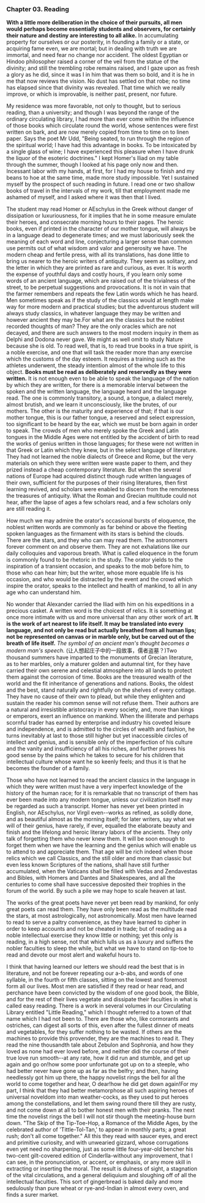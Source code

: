 ### Chapter 03. Reading

**With a little more deliberation in the choice of their pursuits, all men would perhaps become essentially students and observers, for certainly their nature and destiny are interesting to all alike.** In accumulating property for ourselves or our posterity, in founding a family or a state, or acquiring fame even, we are mortal; but in dealing with truth we are immortal, and need fear no change nor accident. The oldest Egyptian or Hindoo philosopher raised a corner of the veil from the statue of the divinity; and still the trembling robe remains raised, and I gaze upon as fresh a glory as he did, since it was I in him that was them so bold, and it is he in me that now reviews the vision. No dust has settled on that robe; no time has elapsed since that divinity was revealed. That time which we really improve, or which is improvable, is neither past, present, nor future.

My residence was more favorable, not only to thought, but to serious reading, than a university; and though I was beyond the range of the ordinary circulating library, I had more  than ever come within the influence of those books which circulate round the world, whose sentences were first written on bark, and are now merely copied from time to time on to linen paper. Says the poet Mr Udd, "Being seated, to run through the region of the spiritual world; I have had this advantage in books. To be intoxicated by a single glass of wine; I have experienced this pleasure when I have drunk the liquor of the esoteric doctrines." I kept Homer's Iliad on my table through the summer, though I looked at his page only now and then. Incessant labor with my hands, at first, for I had my house to finish and my beans  to hoe at the same time, made more study impossible. Yet I sustained myself by the prospect of such reading in future. I read one or two shallow books of travel in the intervals of my work, till that employment made me ashamed of myself, and I asked where it was then that I lived.

The student may read Homer or AEschylus in the Greek without danger of dissipation or luxuriousness, for it implies that he in some measure emulate their heroes, and consecrate morning hours to their pages. The heroic books, even if printed in the character of our mother tongue, will always be in a language dead to degenerate times; and we must laboriously seek the meaning of each word and line, conjecturing a larger sense than common use permits out of what wisdom and valor and generosity we have. The modern cheap and fertile press, with all its translations, has done little to bring us nearer to the heroic writers of antiquity. They seem as solitary, and the letter in which they are printed as rare and curious, as ever. It is worth the expense of youthful days and costly hours, if you learn only some words of an ancient language, which are raised out of the trivialness of the street, to be perpetual suggestions and provocations. It is not in vain that the farmer remembers and repeats the few Latin words which he has heard. Men sometimes speak as if the study of the classics would at length make way for more modern and practical studies; but the adventurous student will always study classics, in whatever language they may be written and however ancient they may be.For what are the classics but the noblest recorded thoughts of man? They are the only oracles which are not decayed, and there are such answers to the most modern inquiry in them as Delphi and Dodona never gave. We might as well omit to study Nature because she is old. To read well, that is, to read true books in a true spirit, is a noble exercise, and one that will task the reader more than any exercise which the customs of the day esteem. It requires a training such as the athletes underwent, the steady intention almost of the whole life to this object. **Books must be read as deliberately and reservedly as they were written.** It is not enough even to be able to speak the language of the nation by which they are written, for there is a memorable interval between the spoken and the written language, the language heard and the language read. The one is commonly transitory, a sound, a tongue, a dialect merely, almost brutish, and we learn it unconsciously, like the brutes, of our mothers. The other is the maturity and experience of that; if that is our mother tongue, this is our father tongue, a reserved and select expression, too significant to be heard by the ear, which we must be born again in order to speak. The crowds of men who merely spoke the Greek and Latin tongues in the Middle Ages were not entitled by the accident of birth to read the works of genius written in those languages; for these were not written in that Greek or Latin which they knew, but in the select language of literature. They had not learned the noble dialects of Greece and Rome, but the very materials on which they were written were waste paper to them, and they prized instead a cheap contemporary literature. But when the several nations of Europe had acquired distinct though rude written languages of their own, sufficient for the purposes of their rising literatures, then first learning revived, and scholars were enabled to discern from the remoteness the treasures of antiquity. What the Roman and Grecian multitude could not hear, after the lapse of ages a few scholars read, and a few scholars only are still reading it.

How much we may admire  the orator's occasional bursts of eloquence, the noblest written words are commonly as far behind or above the fleeting spoken languages  as the firmament with its stars is behind the clouds. There are the stars, and they who can may read them. The astronomers forever comment  on and observe them. They are not exhalations like our daily colloquies and vaporous breath. What is called eloquence in the forum is commonly found to be rhetoric in the study. The orator yields to the inspiration of a transient occasion, and speaks to the mob before him, to those who  can hear him; but the writer, whose more equable life is his occasion,  and who would be distracted by the event and the crowd which inspire the orator, speaks to the intellect and health of mankind, to all in any age who can understand him.

No wonder that Alexander carried the Iliad with him on his expeditions in a precious casket. A written word is the choicest of relics. It is something at once more intimate with us and more universal than any other work of art. **It is the work of art nearest to life itself. It may be translated into every language, and not only be read but actually breathed from all human lips; not be represented on canvas or in marble only, but be carved out of the breath of life itself.** *The symbol of an ancient man's thought becomes a modern man's speech.* (让人想起庄子中的一段故事，儒者盗墓？)Two thousand summers have imparted to the monuments of Grecian literature, as to her marbles, only a maturer golden and autumnal tint, for they have carried  their own serene and celestial atmosphere into all lands to protect them against the corrosion of time. Books are the treasured wealth of the world and the fit inheritance of generations and nations. Books, the oldest and the best, stand naturally and rightfully on the shelves of every cottage. They have no cause of their own to plead, but while they enlighten and sustain the reader his common sense will not refuse them. Their authors are a natural and irresistible aristocracy in every society, and, more than kings or emperors, exert an influence on mankind. When the illiterate and perhaps scornful trader has earned by enterprise and industry his coveted leisure and independence, and is admitted to the circles of wealth and fashion, he turns inevitably at last to those still higher but yet inaccessible circles of intellect and genius, and is sensible only of the imperfection of his culture and the vanity and insufficiency of all his riches, and further proves his good sense by the pains which he takes to secure for his children that intellectual culture whose want he so keenly feels; and thus it is that he becomes the founder of a family.

Those who have not learned to read the ancient classics in the language in which they were written must have a very imperfect knowledge of the history of the human race; for it is remarkable that no transcript of them has ever been made into any modern tongue, unless our civilization itself may be regarded as such a transcript. Homer has never yet been printed in English, nor AEschylus, nor Virgil even--works as refined, as solidly done, and as beautiful almost as the morning itself; for later writers, say  what we will of their genius, have rarely, if ever, equalled the elaborate beauty and finish and the lifelong and heroic literary labors of the ancients. They only talk of forgetting them who never knew them. It will be soon enough to forget them when we have the learning and the genius which will enable us to attend to and appreciate them. That age will be rich indeed when those relics which we call Classics, and the still older and more than classic but even less known Scriptures of the nations, shall have still further accumulated, when the Vaticans shall be filled with Vedas and Zendavestas and Bibles, with Homers and Dantes and Shakespeares, and all the centuries to come shall have successive deposited their trophies in the forum of the world. By such a pile we may hope to scale heaven at last.

The works of the great poets have never yet been read by mankind, for only great poets can read them. They have only been read as the multitude read the stars, at most astrologically, not astronomically. Most men have learned to read to serve a paltry convenience, as they have learned to cipher in order to keep accounts and not be cheated in trade; but of reading as a noble intellectual exercise they know little or nothing; yet this only is reading, in a high sense, not that which lulls us as a luxury and suffers the nobler faculties to sleep the while, but what we have to stand on tip-toe to read and devote our most alert and wakeful hours to.

I think that having learned our letters we should read the best that is in literature, and not be forever repeating our a-b-abs, and words of one syllable, in the fourth or fifth classes, sitting on the lowest and foremost form  all our lives. Most men are satisfied if they read or hear read, and perchance have been convicted by the wisdom of one good book, the Bible, and for the rest of their lives vegetate and dissipate their faculties in what is called easy reading. There is a work in several volumes in our Circulating Library entitled "Little Reading," which I thought referred to a  town of that name which I had not been to. There are those who, like cormorants and ostriches, can digest all sorts of this, even after the fullest dinner of meats and vegetables, for they suffer nothing to be wasted. If others are the machines to provide this provender, they are the machines to read it. They read the nine thousandth tale about Zebulon and Sophronia, and how they loved as none had ever loved before, and neither didi the course of their true love run smooth--at any rate, how it did run and stumble, and get up again and go on!how some poor unfortunate got up on to a steeple, who had better never have gone up as far as the belfry; and then, having needlessly got him up there, the happy novelist rings the bell for all the world to come together and hear, O dear!how he did get down again!For my part, I think that they had better metamorphose all such aspiring heroes of universal noveldom into man weather-cocks, as they used to put heroes among the constellations, and let them swing round there till they are rusty, and not come down at all to bother honest men with their pranks. The next time the novelist rings the bell I will not stir though the meeting-house burn down. "The Skip of the Tip-Toe-Hop, a Romance of the Middle Ages, by the celebrated author of 'Tittle-Tol-Tan,' to appear in monthly parts; a great rush; don't all come together." All this they read with saucer eyes, and erect and primitive curiosity, and with unwearied gizzard, whose corrugations even yet need no sharpening, just as some little four-year-old bencher his two-cent gilt-covered edition of Cinderlla-without any improvement, that I can see, in the pronunciation, or accent, or emphasis, or any more skill in extracting or inserting the moral. The result is dulness of sight, a stagnation of the vital circulations, and a general deliquium and sloughing off of all the intellectual faculties. This sort of gingerbread is baked daily and more sedulously than pure wheat or rye-and-Indian in almost every oven, and finds a surer market.
